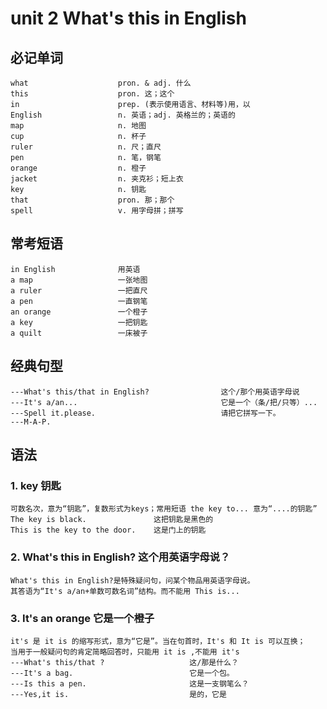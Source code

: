 # unit 2 What's this in English

## 必记单词

    what                    pron. & adj. 什么
    this                    pron. 这；这个
    in                      prep. (表示使用语言、材料等)用，以
    English                 n. 英语；adj. 英格兰的；英语的
    map                     n. 地图
    cup                     n. 杯子
    ruler                   n. 尺；直尺
    pen                     n. 笔，钢笔
    orange                  n. 橙子
    jacket                  n. 夹克衫；短上衣
    key                     n. 钥匙
    that                    pron. 那；那个
    spell                   v. 用字母拼；拼写

## 常考短语

    in English              用英语
    a map                   一张地图
    a ruler                 一把直尺
    a pen                   一直钢笔
    an orange               一个橙子
    a key                   一把钥匙
    a quilt                 一床被子

## 经典句型

    ---What's this/that in English?                这个/那个用英语字母说
    ---It's a/an...                                它是一个（条/把/只等）...
    ---Spell it.please.                            请把它拼写一下。
    ---M-A-P.

## 语法

### 1. key 钥匙

    可数名次，意为“钥匙”，复数形式为keys；常用短语 the key to... 意为“....的钥匙”
    The key is black.               这把钥匙是黑色的
    This is the key to the door.    这是门上的钥匙

### 2. What's this in English? 这个用英语字母说？

    What's this in English?是特殊疑问句，问某个物品用英语字母说。
    其答语为“It's a/an+单数可数名词”结构。而不能用 This is...

### 3. It's an orange 它是一个橙子

    it's 是 it is 的缩写形式，意为“它是”。当在句首时，It's 和 It is 可以互换；
    当用于一般疑问句的肯定简略回答时，只能用 it is ,不能用 it's
    ---What's this/that ?                   这/那是什么？
    ---It's a bag.                          它是一个包。
    ---Is this a pen.                       这是一支钢笔么？
    ---Yes,it is.                           是的，它是

